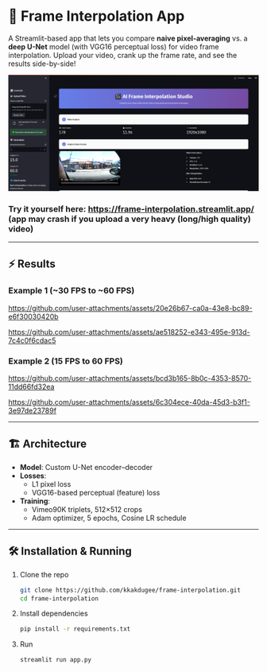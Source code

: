 # 🎥 Frame Interpolation App

A Streamlit-based app that lets you compare **naive pixel-averaging** vs. a **deep U-Net** model (with VGG16 perceptual loss) for video frame interpolation. Upload your video, crank up the frame rate, and see the results side-by-side!

![App Preview](./media/preview.png)  
### Try it yourself here: https://frame-interpolation.streamlit.app/ (app may crash if you upload a very heavy (long/high quality) video)

---

## ⚡ Results
### Example 1 (~30 FPS to ~60 FPS)

https://github.com/user-attachments/assets/20e26b67-ca0a-43e8-bc89-e6f30030420b

https://github.com/user-attachments/assets/ae518252-e343-495e-913d-7c4c0f6cdac5

### Example 2 (15 FPS to 60 FPS)

https://github.com/user-attachments/assets/bcd3b165-8b0c-4353-8570-11dd66fd32ea

https://github.com/user-attachments/assets/6c304ece-40da-45d3-b3f1-3e97de23789f

---

## 🏗️ Architecture

- **Model**: Custom U-Net encoder–decoder  
- **Losses**:  
  - L1 pixel loss  
  - VGG16-based perceptual (feature) loss  
- **Training**:  
  - Vimeo90K triplets, 512×512 crops  
  - Adam optimizer, 5 epochs, Cosine LR schedule  

---

## 🛠️ Installation & Running

1. Clone the repo  
   ```bash
   git clone https://github.com/kkakdugee/frame-interpolation.git
   cd frame-interpolation
   ```

2. Install dependencies
   ```bash
   pip install -r requirements.txt
   ``` 

3. Run
   ```bash
   streamlit run app.py
   ```
